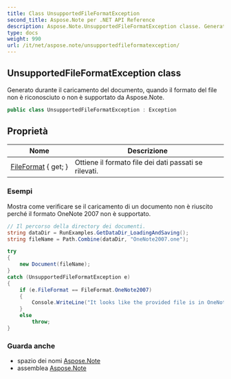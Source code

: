 ```yaml
---
title: Class UnsupportedFileFormatException
second_title: Aspose.Note per .NET API Reference
description: Aspose.Note.UnsupportedFileFormatException classe. Generato durante il caricamento del documento quando il formato del file non è riconosciuto o non è supportato da Aspose.Note.
type: docs
weight: 990
url: /it/net/aspose.note/unsupportedfileformatexception/
---
```

## UnsupportedFileFormatException class

Generato durante il caricamento del documento, quando il formato del file non è riconosciuto o non è supportato da Aspose.Note.

```csharp
public class UnsupportedFileFormatException : Exception
```

## Proprietà

| Nome | Descrizione |
| --- | --- |
| [FileFormat](../../aspose.note/unsupportedfileformatexception/fileformat/) { get; } | Ottiene il formato file dei dati passati se rilevati. |

### Esempi

Mostra come verificare se il caricamento di un documento non è riuscito perché il formato OneNote 2007 non è supportato.

```csharp
// Il percorso della directory dei documenti.
string dataDir = RunExamples.GetDataDir_LoadingAndSaving();
string fileName = Path.Combine(dataDir, "OneNote2007.one");

try
{
    new Document(fileName);
}
catch (UnsupportedFileFormatException e)
{
    if (e.FileFormat == FileFormat.OneNote2007)
    {
        Console.WriteLine("It looks like the provided file is in OneNote 2007 format that is not supported.");
    }
    else
        throw;
}
```

### Guarda anche

* spazio dei nomi [Aspose.Note](../../aspose.note/)
* assemblea [Aspose.Note](../../)


